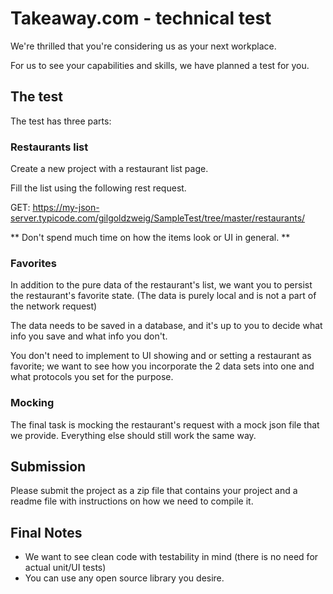 # Takeaway.com - technical test

We're thrilled that you're considering us as your next workplace.

For us to see your capabilities and skills, we have planned a test for you.

## The test

The test has three parts:

### Restaurants list
Create a new project with a restaurant list page. 

Fill the list using the following rest request.

GET:
https://my-json-server.typicode.com/gilgoldzweig/SampleTest/tree/master/restaurants/

** Don't spend much time on how the items look or UI in general. **

### Favorites 

In addition to the pure data of the restaurant's list, we want you to persist the restaurant's favorite state. (The data is purely local and is not a part of the network request)

The data needs to be saved in a database, and it's up to you to decide what info you save and what info you don't.

You don't need to implement to UI showing and or setting a restaurant as favorite; we want to see how you incorporate the 2 data sets into one and what protocols you set for the purpose.

### Mocking 

The final task is mocking the restaurant's request with a mock json file that we provide. Everything else should still work the same way.

##  Submission

Please submit the project as a zip file that contains your project and a readme file with instructions on how we need to compile it.

## Final Notes 
 
- We want to see clean code with testability in mind (there is no need for actual unit/UI tests)
- You can use any open source library you desire.

